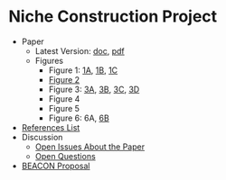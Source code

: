 # Niche Construction Project

* Paper
    * Latest Version: [doc](https://github.com/briandconnelly/nicheconstruct/raw/master/paper/ncnh-latest.docx), [pdf](https://github.com/briandconnelly/nicheconstruct/raw/master/paper/ncnh-latest.pdf)
    * Figures
        * Figure 1: [1A](figures/Figure1A.png), [1B](figures/Figure1B.png), [1C](figures/Figure1C.png)
        * [Figure 2](figures/Figure2.png)
        * Figure 3: [3A](figures/Figure3A.png), [3B](figures/Figure3B.png), [3C](figures/Figure3C.png), [3D](figures/Figure3D.png)
        * Figure 4
        * Figure 5
        * Figure 6: 6A, [6B](figures/Figure6B.png)
* [References List](https://github.com/briandconnelly/nicheconstruct/wiki/References)
* Discussion
    * [Open Issues About the Paper](https://github.com/briandconnelly/nicheconstruct/labels/paper)
    * [Open Questions](https://github.com/briandconnelly/nicheconstruct/labels/question)
* [BEACON Proposal](https://github.com/briandconnelly/nicheconstruct/raw/master/BEACON_Proposal/NCNH_Proposal_2015.pdf)
